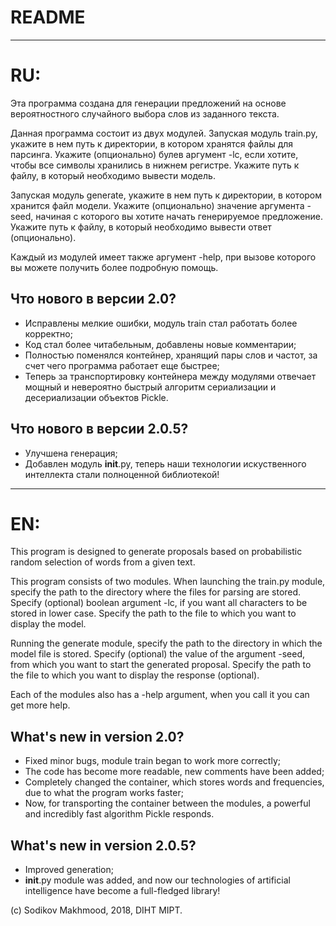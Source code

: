 # README

-----------------------------------------------------------------------------------
# RU:
Эта программа создана для генерации предложений на основе вероятностного случайного выбора слов из заданного текста. 

Данная программа состоит из двух модулей. 
Запуская модуль train.py, укажите в нем путь к директории, в котором хранятся файлы для парсинга.
Укажите (опционально) булев аргумент -lc, если хотите, чтобы все символы хранились в нижнем регистре. 
Укажите путь к файлу, в который необходимо вывести модель.

Запуская модуль generate, укажите в нем путь к директории, в котором хранится файл модели. 
Укажите (опционально) значение аргумента -seed, начиная с которого вы хотите начать генерируемое предложение. 
Укажите путь к файлу, в который необходимо вывести ответ (опционально).

Каждый из модулей имеет также аргумент -help, при вызове которого вы можете получить более подробную помощь.

## Что нового в версии 2.0?

- Исправлены мелкие ошибки, модуль train стал работать более корректно;
- Код стал более читабельным, добавлены новые комментарии;
- Полностью поменялся контейнер, хранящий пары слов и частот, за счет чего программа работает еще быстрее;
- Теперь за транспортировку контейнера между модулями отвечает мощный и невероятно быстрый алгоритм сериализации и десериализации объектов Pickle.


## Что нового в версии 2.0.5?

- Улучшена генерация;
- Добавлен модуль __init__.py, теперь наши технологии искуственного интеллекта стали полноценной библиотекой!

-----------------------------------------------------------------------------------
# EN:
This program is designed to generate proposals based on probabilistic random selection of words from a given text.

This program consists of two modules.
When launching the train.py module, specify the path to the directory where the files for parsing are stored. 
Specify (optional) boolean argument -lc, if you want all characters to be stored in lower case. 
Specify the path to the file to which you want to display the model.

Running the generate module, specify the path to the directory in which the model file is stored. 
Specify (optional) the value of the argument -seed, from which you want to start the generated proposal. 
Specify the path to the file to which you want to display the response (optional).

Each of the modules also has a -help argument, when you call it you can get more help.

## What's new in version 2.0?

- Fixed minor bugs, module train began to work more correctly;
- The code has become more readable, new comments have been added;
- Completely changed the container, which stores words and frequencies, due to what the program works faster;
- Now, for transporting the container between the modules, a powerful and incredibly fast algorithm Pickle responds.


## What's new in version 2.0.5?

- Improved generation;
- __init__.py module was added, and now our technologies of artificial intelligence have become a full-fledged library!

(c) Sodikov Makhmood, 2018, DIHT MIPT.
